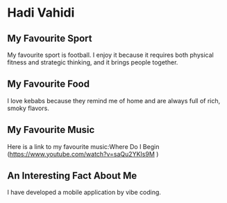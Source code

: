 # Hadi Vahidi

## My Favourite Sport  
My favourite sport is football. I enjoy it because it requires both physical fitness and strategic thinking, and it brings people together.  

## My Favourite Food  
I love kebabs because they remind me of home and are always full of rich, smoky flavors.  

## My Favourite Music  
Here is a link to my favourite music:Where Do I Begin (https://www.youtube.com/watch?v=saQu2YKIs9M )  

## An Interesting Fact About Me  
I have developed a mobile application by vibe coding.  
